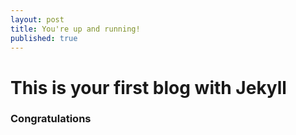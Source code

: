 ```yaml
---
layout: post
title: You're up and running!
published: true
---
```

# This is your first blog with Jekyll

### Congratulations




